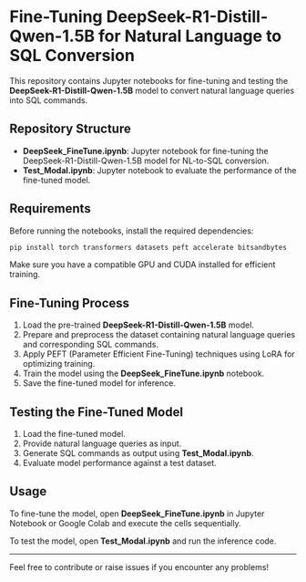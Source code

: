 # Fine-Tuning DeepSeek-R1-Distill-Qwen-1.5B for Natural Language to SQL Conversion

This repository contains Jupyter notebooks for fine-tuning and testing the **DeepSeek-R1-Distill-Qwen-1.5B** model to convert natural language queries into SQL commands.

## Repository Structure

- **DeepSeek_FineTune.ipynb**: Jupyter notebook for fine-tuning the DeepSeek-R1-Distill-Qwen-1.5B model for NL-to-SQL conversion.
- **Test_Modal.ipynb**: Jupyter notebook to evaluate the performance of the fine-tuned model.

## Requirements

Before running the notebooks, install the required dependencies:

```bash
pip install torch transformers datasets peft accelerate bitsandbytes
```

Make sure you have a compatible GPU and CUDA installed for efficient training.

## Fine-Tuning Process

1. Load the pre-trained **DeepSeek-R1-Distill-Qwen-1.5B** model.
2. Prepare and preprocess the dataset containing natural language queries and corresponding SQL commands.
3. Apply PEFT (Parameter Efficient Fine-Tuning) techniques using LoRA for optimizing training.
4. Train the model using the **DeepSeek_FineTune.ipynb** notebook.
5. Save the fine-tuned model for inference.

## Testing the Fine-Tuned Model

1. Load the fine-tuned model.
2. Provide natural language queries as input.
3. Generate SQL commands as output using **Test_Modal.ipynb**.
4. Evaluate model performance against a test dataset.

## Usage

To fine-tune the model, open **DeepSeek_FineTune.ipynb** in Jupyter Notebook or Google Colab and execute the cells sequentially.

To test the model, open **Test_Modal.ipynb** and run the inference code.

---

Feel free to contribute or raise issues if you encounter any problems!
